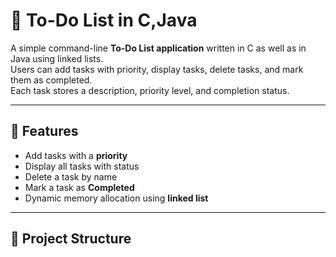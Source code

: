 # 📝 To-Do List in C,Java

A simple command-line **To-Do List application** written in C as well as in Java using linked lists.  
Users can add tasks with priority, display tasks, delete tasks, and mark them as completed.  
Each task stores a description, priority level, and completion status.

---

## 🚀 Features
- Add tasks with a **priority**
- Display all tasks with status
- Delete a task by name
- Mark a task as **Completed**
- Dynamic memory allocation using **linked list**

---

## 📂 Project Structure
